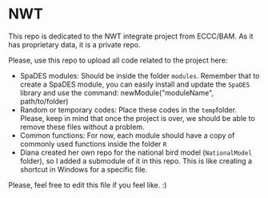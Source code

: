 # NWT
This repo is dedicated to the NWT integrate project from ECCC/BAM. As it has proprietary data, it is a private repo.

Please, use this repo to upload all code related to the project here:
* SpaDES modules: Should be inside the folder `modules`. Remember that to create a SpaDES module, you can easily install and update the `SpaDES` library and use the command: newModule("moduleName", path/to/folder) 
* Random or temporary codes: Place these codes in the `temp`folder. Please, keep in mind that once the project is over, we should be able to remove these files without a problem.
* Common functions: For now, each module should have a copy of commonly used functions inside the folder `R`
* Diana created her own repo for the national bird model (`NationalModel` folder), so I added a submodule of it in this repo. This is like creating a shortcut in Windows for a specific file.

Please, feel free to edit this file if you feel like. :)
